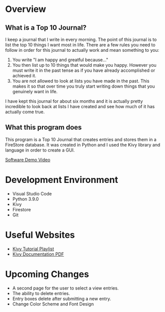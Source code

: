 # Overview
## What is a Top 10 Journal?
I keep a journal that I write in every morning.  The point of this journal is to list the top 10 things I want most in life. There are a few rules you need to follow in order for this journal to actually work and mean something to you:

1. You write "I am happy and greatful because..."
2. You then list up to 10 things that would make you happy. However you must write it in the past tense as if you have already accomplished or achieved it.
3. You are not allowed to look at lists you have made in the past.  This makes it so that over time you truly start writing down things that you genuinely want in life.

I have kept this journal for about six months and it is actually pretty incredible to look back at lists I have created and see how much of it has actually come true.

## What this program does
This program is a Top 10 Journal that creates entries and stores them in a FireStore database. It was created in Python and I used the Kivy library and language in order to create a GUI.

[Software Demo Video](https://youtu.be/08pb3RzIPEE)

# Development Environment

* Visual Studio Code
* Python 3.9.0
* Kivy
* Firestore
* Git

# Useful Websites

* [Kivy Tutorial Playlist](https://www.youtube.com/playlist?list=PLCC34OHNcOtpz7PJQ7Tv7hqFBP_xDDjqg)
* [Kivy Documentation PDF](https://buildmedia.readthedocs.org/media/pdf/kivy/latest/kivy.pdf)

# Upcoming Changes
* A second page for the user to select a view entries.
* The ability to delete entries.
* Entry boxes delete after submitting a new entry.
* Change Color Scheme and Font Design